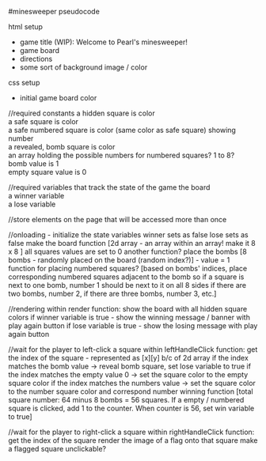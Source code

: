 #minesweeper pseudocode

html setup
- game title (WIP): Welcome to Pearl's minesweeper!
- game board 
- directions
- some sort of background image / color 

css setup
- initial game board color

//required constants
a hidden square is <blank> color  
a safe square is <some> color  
a safe numbered square is <some> color (same color as safe square) showing <some> number  
a revealed, bomb square is <some other> color  
an array holding the possible numbers for numbered squares? 1 to 8?  
bomb value is 1  
empty square value is 0  

//required variables that track the state of the game
the board   
a winner variable  
a lose variable  

//store elements on the page that will be accessed more than once  

//onloading - initialize the state variables
winner sets as false
lose sets as false
make the board function [2d array - an array within an array! make it 8 x 8 ]
    all squares values are set to 0
    another function? place the bombs [8 bombs - randomly placed on the board (random index?)] - value = 1
    function for placing numbered squares? [based on bombs' indices, place corresponding numbered squares adjacent to the bomb
  so if a square is next to one bomb, number 1 should be next to it on all 8 sides
  if there are two bombs, number 2, if there are three bombs, number 3, etc.]

//rendering
within render function:
show the board with all hidden square colors
if winner variable is true - show the winning message / banner with play again button
if lose variable is true - show the losing message with play again button

//wait for the player to left-click a square
within leftHandleClick function:
get the index of the square - represented as [x][y] b/c of 2d array
if the index matches the bomb value -> reveal bomb square, set lose variable to true
if the index matches the empty value 0 -> set the square color to the empty square color
if the index matches the numbers value -> set the square color to the number square color and correspond number
winning function [total square number: 64 minus 8 bombs = 56 squares. If a empty / numbered square is clicked, add 1 to the counter. 
When counter is 56, set win variable to true]


//wait for the player to right-click a square
within rightHandleClick function:
get the index of the square
render the image of a flag onto that square
make a flagged square unclickable? 
  



